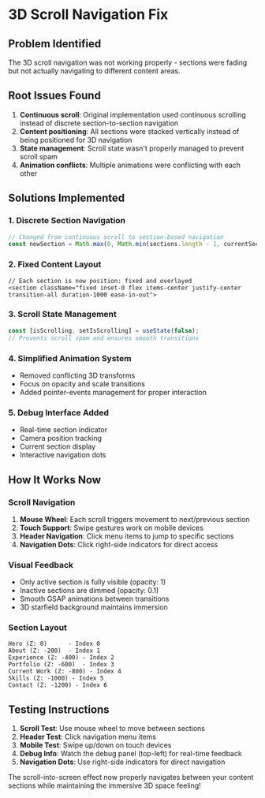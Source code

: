 # 3D Scroll Navigation Fix

## Problem Identified
The 3D scroll navigation was not working properly - sections were fading but not actually navigating to different content areas.

## Root Issues Found
1. **Continuous scroll**: Original implementation used continuous scrolling instead of discrete section-to-section navigation
2. **Content positioning**: All sections were stacked vertically instead of being positioned for 3D navigation
3. **State management**: Scroll state wasn't properly managed to prevent scroll spam
4. **Animation conflicts**: Multiple animations were conflicting with each other

## Solutions Implemented

### 1. **Discrete Section Navigation**
```typescript
// Changed from continuous scroll to section-based navigation
const newSection = Math.max(0, Math.min(sections.length - 1, currentSection + scrollDirection));
```

### 2. **Fixed Content Layout** 
```tsx
// Each section is now position: fixed and overlayed
<section className="fixed inset-0 flex items-center justify-center transition-all duration-1000 ease-in-out">
```

### 3. **Scroll State Management**
```typescript
const [isScrolling, setIsScrolling] = useState(false);
// Prevents scroll spam and ensures smooth transitions
```

### 4. **Simplified Animation System**
- Removed conflicting 3D transforms
- Focus on opacity and scale transitions
- Added pointer-events management for proper interaction

### 5. **Debug Interface Added**
- Real-time section indicator
- Camera position tracking  
- Current section display
- Interactive navigation dots

## How It Works Now

### **Scroll Navigation**
1. **Mouse Wheel**: Each scroll triggers movement to next/previous section
2. **Touch Support**: Swipe gestures work on mobile devices  
3. **Header Navigation**: Click menu items to jump to specific sections
4. **Navigation Dots**: Click right-side indicators for direct access

### **Visual Feedback**
- Only active section is fully visible (opacity: 1)
- Inactive sections are dimmed (opacity: 0.1)
- Smooth GSAP animations between transitions
- 3D starfield background maintains immersion

### **Section Layout**
```
Hero (Z: 0)      - Index 0
About (Z: -200)  - Index 1  
Experience (Z: -400) - Index 2
Portfolio (Z: -600)  - Index 3
Current Work (Z: -800) - Index 4
Skills (Z: -1000) - Index 5
Contact (Z: -1200) - Index 6
```

## Testing Instructions

1. **Scroll Test**: Use mouse wheel to move between sections
2. **Header Test**: Click navigation menu items
3. **Mobile Test**: Swipe up/down on touch devices
4. **Debug Info**: Watch the debug panel (top-left) for real-time feedback
5. **Navigation Dots**: Use right-side indicators for direct navigation

The scroll-into-screen effect now properly navigates between your content sections while maintaining the immersive 3D space feeling!